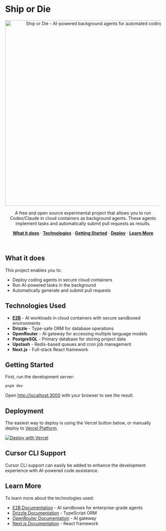# Ship or Die

<p align="center">
  <img alt="Ship or Die - AI-powered background agents for automated coding tasks" src="images/demo.gif" width="600">
</p>

<p align="center">
    A free and open source experimental project that allows you to run Codex/Claude in cloud containers as background agents. These agents implement tasks and automatically submit pull requests as results.
</p>

<p align="center">
  <a href="#what-it-does"><strong>What it does</strong></a> ·
  <a href="#technologies-used"><strong>Technologies</strong></a> ·
  <a href="#getting-started"><strong>Getting Started</strong></a> ·
  <a href="#deployment"><strong>Deploy</strong></a> ·
  <a href="#learn-more"><strong>Learn More</strong></a>
</p>
<br/>

## What it does

This project enables you to:
- Deploy coding agents in secure cloud containers
- Run AI-powered tasks in the background
- Automatically generate and submit pull requests

## Technologies Used

- **[E2B](https://e2b.dev/)** - AI workloads in cloud containers with secure sandboxed environments
- **Drizzle** - Type-safe ORM for database operations
- **OpenRouter** - AI gateway for accessing multiple language models
- **PostgreSQL** - Primary database for storing project data
- **Upstash** - Redis-based queues and cron job management
- **Next.js** - Full-stack React framework

## Getting Started

First, run the development server:

```bash
pnpm dev
```

Open [http://localhost:3000](http://localhost:3000) with your browser to see the result.

## Deployment

The easiest way to deploy is using the Vercel button below, or manually deploy to [Vercel Platform](https://vercel.com/new?utm_medium=default-template&filter=next.js&utm_source=create-next-app&utm_campaign=create-next-app-readme).

[![Deploy with Vercel](https://vercel.com/button)](https://vercel.com/new/clone?repository-url=https://github.com/kubiks-inc/ship-or-die)

## Cursor CLI Support

Cursor CLI support can easily be added to enhance the development experience with AI-powered code assistance.

## Learn More

To learn more about the technologies used:

- [E2B Documentation](https://e2b.dev/) - AI sandboxes for enterprise-grade agents
- [Drizzle Documentation](https://orm.drizzle.team/) - TypeScript ORM
- [OpenRouter Documentation](https://openrouter.ai/) - AI gateway
- [Next.js Documentation](https://nextjs.org/docs) - React framework
